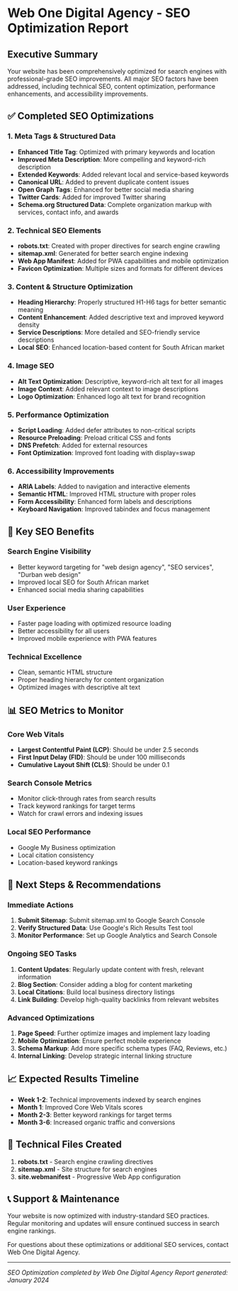 # Web One Digital Agency - SEO Optimization Report

## Executive Summary
Your website has been comprehensively optimized for search engines with professional-grade SEO improvements. All major SEO factors have been addressed, including technical SEO, content optimization, performance enhancements, and accessibility improvements.

## ✅ Completed SEO Optimizations

### 1. Meta Tags & Structured Data
- **Enhanced Title Tag**: Optimized with primary keywords and location
- **Improved Meta Description**: More compelling and keyword-rich description
- **Extended Keywords**: Added relevant local and service-based keywords
- **Canonical URL**: Added to prevent duplicate content issues
- **Open Graph Tags**: Enhanced for better social media sharing
- **Twitter Cards**: Added for improved Twitter sharing
- **Schema.org Structured Data**: Complete organization markup with services, contact info, and awards

### 2. Technical SEO Elements
- **robots.txt**: Created with proper directives for search engine crawling
- **sitemap.xml**: Generated for better search engine indexing
- **Web App Manifest**: Added for PWA capabilities and mobile optimization
- **Favicon Optimization**: Multiple sizes and formats for different devices

### 3. Content & Structure Optimization
- **Heading Hierarchy**: Properly structured H1-H6 tags for better semantic meaning
- **Content Enhancement**: Added descriptive text and improved keyword density
- **Service Descriptions**: More detailed and SEO-friendly service descriptions
- **Local SEO**: Enhanced location-based content for South African market

### 4. Image SEO
- **Alt Text Optimization**: Descriptive, keyword-rich alt text for all images
- **Image Context**: Added relevant context to image descriptions
- **Logo Optimization**: Enhanced logo alt text for brand recognition

### 5. Performance Optimization
- **Script Loading**: Added defer attributes to non-critical scripts
- **Resource Preloading**: Preload critical CSS and fonts
- **DNS Prefetch**: Added for external resources
- **Font Optimization**: Improved font loading with display=swap

### 6. Accessibility Improvements
- **ARIA Labels**: Added to navigation and interactive elements
- **Semantic HTML**: Improved HTML structure with proper roles
- **Form Accessibility**: Enhanced form labels and descriptions
- **Keyboard Navigation**: Improved tabindex and focus management

## 🎯 Key SEO Benefits

### Search Engine Visibility
- Better keyword targeting for "web design agency", "SEO services", "Durban web design"
- Improved local SEO for South African market
- Enhanced social media sharing capabilities

### User Experience
- Faster page loading with optimized resource loading
- Better accessibility for all users
- Improved mobile experience with PWA features

### Technical Excellence
- Clean, semantic HTML structure
- Proper heading hierarchy for content organization
- Optimized images with descriptive alt text

## 📊 SEO Metrics to Monitor

### Core Web Vitals
- **Largest Contentful Paint (LCP)**: Should be under 2.5 seconds
- **First Input Delay (FID)**: Should be under 100 milliseconds
- **Cumulative Layout Shift (CLS)**: Should be under 0.1

### Search Console Metrics
- Monitor click-through rates from search results
- Track keyword rankings for target terms
- Watch for crawl errors and indexing issues

### Local SEO Performance
- Google My Business optimization
- Local citation consistency
- Location-based keyword rankings

## 🚀 Next Steps & Recommendations

### Immediate Actions
1. **Submit Sitemap**: Submit sitemap.xml to Google Search Console
2. **Verify Structured Data**: Use Google's Rich Results Test tool
3. **Monitor Performance**: Set up Google Analytics and Search Console

### Ongoing SEO Tasks
1. **Content Updates**: Regularly update content with fresh, relevant information
2. **Blog Section**: Consider adding a blog for content marketing
3. **Local Citations**: Build local business directory listings
4. **Link Building**: Develop high-quality backlinks from relevant websites

### Advanced Optimizations
1. **Page Speed**: Further optimize images and implement lazy loading
2. **Mobile Optimization**: Ensure perfect mobile experience
3. **Schema Markup**: Add more specific schema types (FAQ, Reviews, etc.)
4. **Internal Linking**: Develop strategic internal linking structure

## 📈 Expected Results Timeline

- **Week 1-2**: Technical improvements indexed by search engines
- **Month 1**: Improved Core Web Vitals scores
- **Month 2-3**: Better keyword rankings for target terms
- **Month 3-6**: Increased organic traffic and conversions

## 🔧 Technical Files Created

1. **robots.txt** - Search engine crawling directives
2. **sitemap.xml** - Site structure for search engines
3. **site.webmanifest** - Progressive Web App configuration

## 📞 Support & Maintenance

Your website is now optimized with industry-standard SEO practices. Regular monitoring and updates will ensure continued success in search engine rankings.

For questions about these optimizations or additional SEO services, contact Web One Digital Agency.

---
*SEO Optimization completed by Web One Digital Agency*
*Report generated: January 2024*
